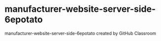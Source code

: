 # manufacturer-website-server-side-6epotato
manufacturer-website-server-side-6epotato created by GitHub Classroom
